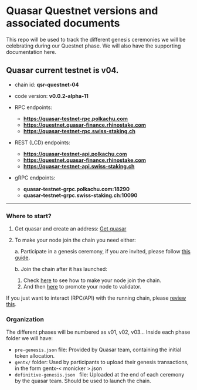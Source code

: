 # Quasar Questnet versions and associated documents

This repo will be used to track the different genesis ceremonies we will be celebrating during our Questnet phase.
We will also have the supporting documentation here.

## Quasar current testnet is v04.

- chain id: __qsr-questnet-04__
- code version: __v0.0.2-alpha-11__
- RPC endpoints:
    - __https://quasar-testnet-rpc.polkachu.com__
    - __https://questnet.quasar-finance.rhinostake.com__
    - __https://quasar-testnet-rpc.swiss-staking.ch__
- REST (LCD) endpoints:
    - __https://quasar-testnet-api.polkachu.com__
    - __https://questnet.quasar-finance.rhinostake.com__
    - __https://quasar-testnet-api.swiss-staking.ch__
    
- gRPC endpoints:
    - __quasar-testnet-grpc.polkachu.com:18290__
    - __quasar-testnet-grpc.swiss-staking.ch:10090__

---

### Where to start?

1. Get quasar and create an address: [Get quasar](./docs/Get_quasar.md)

2. To make your node join the chain you need either:

    a. Participate in a genesis ceremony, if you are invited, please follow [this guide](./docs/Genesis.md).

    b. Join the chain after it has launched:
    1. Check [here](./docs/Join_chain.md) to see how to make your node join the chain.  
    2. And then [here](./docs/Promote_to_validator.md) to promote your node to validator.


If you just want to interact (RPC/API) with the running chain, please [review this](./docs/Interacting_with_chain.md).


###  Organization

The different phases will be numbered as v01, v02, v03... 
Inside each phase folder we will have:
- `pre-genesis.json` file: Provided by Quasar team, containing the initial token allocation.
- `gentx/` folder: Used by participants to upload their genesis transactions, in the form gentx-< monicker >.json
- `definitive-genesis.json ` file: Uploaded at the end of each ceremony by the quasar team. Should be used to launch the chain.
